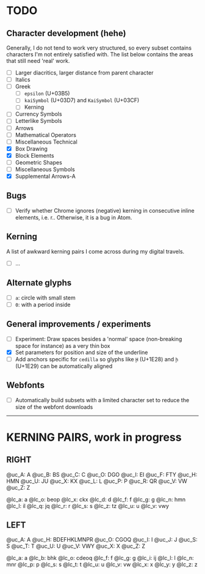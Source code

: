 # TODO

## Character development (hehe)

Generally, I do not tend to work very structured, so every subset contains characters I'm not entirely satisfied with. The list below contains the areas that still need 'real' work.

- [ ] Larger diacritics, larger distance from parent character
- [ ] Italics
- [ ] Greek
  - [ ] `epsilon` (U+03B5)
  - [ ] `kaiSymbol` (U+03D7) and `KaiSymbol` (U+03CF)
  - [ ] Kerning
- [ ] Currency Symbols
- [ ] Letterlike Symbols
- [ ] Arrows
- [ ] Mathematical Operators
- [ ] Miscellaneous Technical
- [x] Box Drawing
- [x] Block Elements
- [ ] Geometric Shapes
- [ ] Miscellaneous Symbols
- [x] Supplemental Arrows-A

## Bugs

- [ ] Verify whether Chrome ignores (negative) kerning in consecutive inline elements, i.e. <span>r</span><span>.</span>. Otherwise, it is a bug in Atom.

## Kerning

A list of awkward kerning pairs I come across during my digital travels.

- [ ] ...

## Alternate glyphs

- [ ] `a`: circle with small stem
- [ ] `0`: with a period inside

## General improvements / experiments

- [ ] Experiment: Draw spaces besides a 'normal' space (non-breaking space for instance) as a very thin box
- [x] Set parameters for position and size of the underline
- [ ] Add anchors specific for `cedilla` so glyphs like `Ḩ` (U+1E28) and `ḩ` (U+1E29) can be automatically aligned

## Webfonts

- [ ] Automatically build subsets with a limited character set to reduce the size of the webfont downloads

-----

# KERNING PAIRS, work in progress

## RIGHT

@uc_A: A
@uc_B: BS
@uc_C: C
@uc_O: DGO
@uc_I: EI
@uc_F: FTY
@uc_H: HMN
@uc_U: JU
@uc_X: KX
@uc_L: L
@uc_P: P
@uc_R: QR
@uc_V: VW
@uc_Z: Z

@lc_a: a
@lc_o: beop
@lc_x: ckx
@lc_d: d
@lc_f: f
@lc_g: g
@lc_n: hmn
@lc_l: il
@lc_q: jq
@lc_r: r
@lc_s: s
@lc_z: tz
@lc_u: u
@lc_v: vwy

## LEFT

@uc_A: A
@uc_H: BDEFHKLMNPR
@uc_O: CGOQ
@uc_I: I
@uc_J: J
@uc_S: S
@uc_T: T
@uc_U: U
@uc_V: VWY
@uc_X: X
@uc_Z: Z

@lc_a: a
@lc_b: bhk
@lc_o: cdeoq
@lc_f: f
@lc_g: g
@lc_i: ij
@lc_l: l
@lc_n: mnr
@lc_p: p
@lc_s: s
@lc_t: t
@lc_u: u
@lc_v: vw
@lc_x: x
@lc_y: y
@lc_z: z
